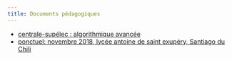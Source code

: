 ```yaml
---
title: Documents pédagogiques
---
```


- [centrale-supélec : algorithmique avancée](ALG)
- [ponctuel: novembre 2018, lycée antoine de saint exupéry, Santiago du Chili](18lycee_fr_santiago)
